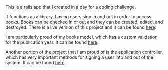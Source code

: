 This is a rails app that I created in a day for a coding challenge.

It functions as a library, having users sign in and out in order to access books. Books can be checked in or out and they can be created, edited, and destroyed. There is a live version of this project and it can be found [here](https://hill-library.herokuapp.com).

I am particularly proud of my books model, which has a custom validation for the publication year. It can be found [here](app/models/book.rb).

Another portion of the project that I am proud of is the application controller, which has very important methods for signing a user into and out of the system. It can be found [here](app/controllers/application_controller.rb).
